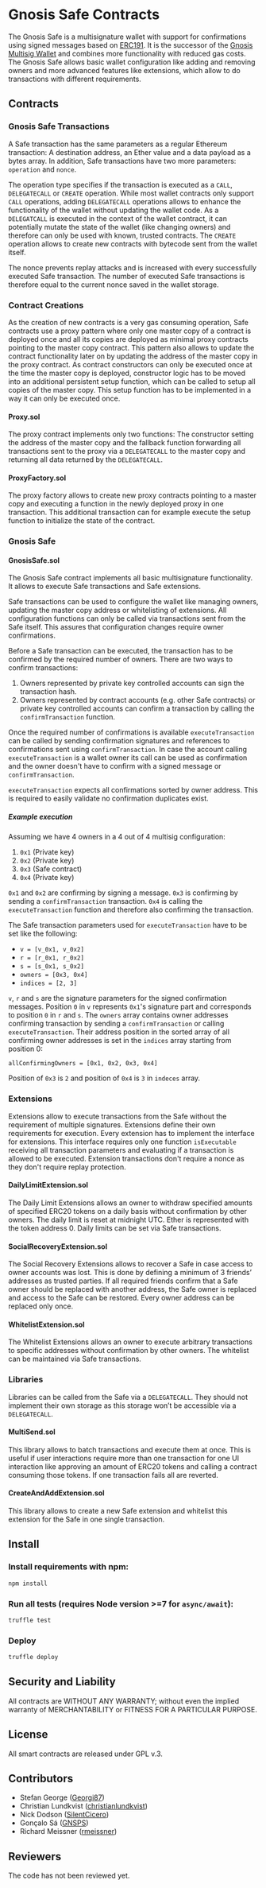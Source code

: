 Gnosis Safe Contracts
=====================

The Gnosis Safe is a multisignature wallet with support for confirmations using signed messages based on [ERC191](https://github.com/ethereum/EIPs/issues/191). It is the successor of the [Gnosis Multisig Wallet](https://github.com/gnosis/MultiSigWallet) and combines more functionality with reduced gas costs. The Gnosis Safe allows basic wallet configuration like adding and removing owners and more advanced features like extensions, which allow to do transactions with different requirements.

Contracts
---------
### Gnosis Safe Transactions
A Safe transaction has the same parameters as a regular Ethereum transaction: A destination address, an Ether value and a data payload as a bytes array. In addition, Safe transactions have two more parameters: `operation` and `nonce`.

The operation type specifies if the transaction is executed as a `CALL`, `DELEGATECALL` or `CREATE` operation. While most wallet contracts only support `CALL` operations, adding `DELEGATECALL` operations allows to enhance the functionality of the wallet without updating the wallet code. As a `DELEGATCALL` is executed in the context of the wallet contract, it can potentially mutate the state of the wallet (like changing owners) and therefore can only be used with known, trusted contracts. The `CREATE` operation allows to create new contracts with bytecode sent from the wallet itself.

The nonce prevents replay attacks and is increased with every successfully executed Safe transaction. The number of executed Safe transactions is therefore equal to the current nonce saved in the wallet storage.

### Contract Creations
As the creation of new contracts is a very gas consuming operation, Safe contracts use a proxy pattern where only one master copy of a contract is deployed once and all its copies are deployed as minimal proxy contracts pointing to the master copy contract. This pattern also allows to update the contract functionality later on by updating the address of the master copy in the proxy contract. As contract constructors can only be executed once at the time the master copy is deployed, constructor logic has to be moved into an additional persistent setup function, which can be called to setup all copies of the master copy. This setup function has to be implemented in a way it can only be executed once.

#### Proxy.sol
The proxy contract implements only two functions: The constructor setting the address of the master copy and the fallback function forwarding all transactions sent to the proxy via a `DELEGATECALL` to the master copy and returning all data returned by the `DELEGATECALL`.

#### ProxyFactory.sol
The proxy factory allows to create new proxy contracts pointing to a master copy and executing a function in the newly deployed proxy in one transaction. This additional transaction can for example execute the setup function to initialize the state of the contract.

### Gnosis Safe
#### GnosisSafe.sol
The Gnosis Safe contract implements all basic multisignature functionality. It allows to execute Safe transactions and Safe extensions.

Safe transactions can be used to configure the wallet like managing owners, updating the master copy address or whitelisting of extensions. All configuration functions can only be called via transactions sent from the Safe itself. This assures that configuration changes require owner confirmations.

Before a Safe transaction can be executed, the transaction has to be confirmed by the required number of owners. There are two ways to confirm transactions:

1. Owners represented by private key controlled accounts can sign the transaction hash.
2. Owners represented by contract accounts (e.g. other Safe contracts) or private key controlled accounts can confirm a transaction by calling the `confirmTransaction` function.

Once the required number of confirmations is available `executeTransaction` can be called by sending confirmation signatures and references to confirmations sent using `confirmTransaction`. In case the account calling `executeTransaction` is a wallet owner its call can be used as confirmation and the owner doesn't have to confirm with a signed message or `confirmTransaction`.

`executeTransaction` expects all confirmations sorted by owner address. This is required to easily validate no confirmation duplicates exist.

##### Example execution

Assuming we have 4 owners in a 4 out of 4 multisig configuration:

1. `0x1` (Private key)
2. `0x2` (Private key)
3. `0x3` (Safe contract)
4. `0x4` (Private key)

`0x1` and `0x2` are confirming by signing a message. `0x3` is confirming by sending a `confirmTransaction` transaction. `0x4` is calling the `executeTransaction` function and therefore also confirming the transaction.

The Safe transaction parameters used for `executeTransaction` have to be set like the following:
* `v = [v_0x1, v_0x2]`
* `r = [r_0x1, r_0x2]`
* `s = [s_0x1, s_0x2]`
* `owners = [0x3, 0x4]`
* `indices = [2, 3]`

`v`, `r` and `s` are the signature parameters for the signed confirmation messages. Position `0` in `v` represents `0x1`'s signature part and corresponds to position `0` in `r` and `s`. The `owners` array contains owner addresses confirming transaction by sending a `confirmTransaction` or calling `executeTransaction`. Their address position in the sorted array of all confirming owner addresses is set in the `indices` array starting from position 0:

`allConfirmingOwners = [0x1, 0x2, 0x3, 0x4]`

Position of `0x3` is `2` and position of `0x4` is `3` in `indeces` array.

### Extensions
Extensions allow to execute transactions from the Safe without the requirement of multiple signatures. Extensions define their own requirements for execution. Every extension has to implement the interface for extensions. This interface requires only one function `isExecutable` receiving all transaction parameters and evaluating if a transaction is allowed to be executed. Extension transactions don't require a nonce as they don't require replay protection.

#### DailyLimitExtension.sol
The Daily Limit Extensions allows an owner to withdraw specified amounts of specified ERC20 tokens on a daily basis without confirmation by other owners. The daily limit is reset at midnight UTC. Ether is represented with the token address 0. Daily limits can be set via Safe transactions.

#### SocialRecoveryExtension.sol
The Social Recovery Extensions allows to recover a Safe in case access to owner accounts was lost. This is done by defining a minimum of 3 friends’ addresses as trusted parties. If all required friends confirm that a Safe owner should be replaced with another address, the Safe owner is replaced and access to the Safe can be restored. Every owner address can be replaced only once.

#### WhitelistExtension.sol
The Whitelist Extensions allows an owner to execute arbitrary transactions to specific addresses without confirmation by other owners. The whitelist can be maintained via Safe transactions.

### Libraries
Libraries can be called from the Safe via a `DELEGATECALL`. They should not implement their own storage as this storage won’t be accessible via a `DELEGATECALL`.

#### MultiSend.sol
This library allows to batch transactions and execute them at once. This is useful if user interactions require more than one transaction for one UI interaction like approving an amount of ERC20 tokens and calling a contract consuming those tokens. If one transaction fails all are reverted.

#### CreateAndAddExtension.sol
This library allows to create a new Safe extension and whitelist this extension for the Safe in one single transaction.

Install
-------
### Install requirements with npm:

```bash
npm install
```

### Run all tests (requires Node version >=7 for `async/await`):

```bash
truffle test
```

### Deploy

```bash
truffle deploy
```

Security and Liability
----------------------
All contracts are WITHOUT ANY WARRANTY; without even the implied warranty of MERCHANTABILITY or FITNESS FOR A PARTICULAR PURPOSE.

License
-------
All smart contracts are released under GPL v.3.

Contributors
------------
- Stefan George ([Georgi87](https://github.com/Georgi87))
- Christian Lundkvist ([christianlundkvist](https://github.com/christianlundkvist))
- Nick Dodson ([SilentCicero](https://github.com/SilentCicero))
- Gonçalo Sá ([GNSPS](https://github.com/GNSPS))
- Richard Meissner ([rmeissner](https://github.com/rmeissner))

Reviewers
---------
The code has not been reviewed yet.
